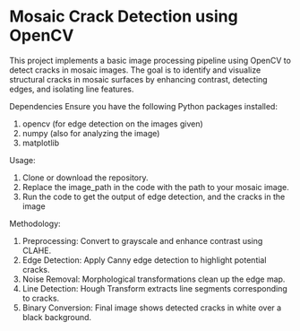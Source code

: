 # Mosaic Crack Detection using OpenCV

This project implements a basic image processing pipeline using OpenCV to detect cracks in mosaic images. The goal is to identify and visualize structural cracks in mosaic surfaces by enhancing contrast, detecting edges, and isolating line features.

Dependencies
Ensure you have the following Python packages installed:
1) opencv (for edge detection on the images given)
2) numpy (also for analyzing the image)
3) matplotlib

Usage:
1) Clone or download the repository.
2) Replace the image_path in the code with the path to your mosaic image.
3) Run the code to get the output of edge detection, and the cracks in the image


Methodology:
1) Preprocessing: Convert to grayscale and enhance contrast using CLAHE.
2) Edge Detection: Apply Canny edge detection to highlight potential cracks.
3) Noise Removal: Morphological transformations clean up the edge map.
4) Line Detection: Hough Transform extracts line segments corresponding to cracks.
5) Binary Conversion: Final image shows detected cracks in white over a black background.
